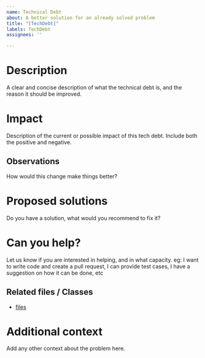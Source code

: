 ```yaml
---
name: Technical Debt
about: A better solution for an already solved problem
title: "[TechDebt]"
labels: TechDebt
assignees: ''

---
```


# Description 

A clear and concise description of what the technical debt is, and the reason it should be improved.

# Impact 

Description of the current or possible impact of this tech debt. Include both the positive and negative.

## Observations

How would this change make things better?

# Proposed solutions

Do you have a solution, what would you recommend to fix it?

# Can you help?

Let us know if you are interested in helping, and in what capacity. eg: I want to write code and create a pull request, I can provide test cases, I have a suggestion on how it can be done, etc


## Related files / Classes

 - [files](url)

# Additional context

Add any other context about the problem here.